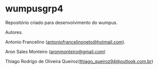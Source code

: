 # wumpusgrp4
Repositório criado para desenvolvimento do wumpus.

Autores.

Antonio Francelino (antoniofrancelinoneto@hotmail.com).

Aron Sales Monteiro (aronmonteiro@gmail.com)

Thiago Rodrigo de Oliveira Queiroz(thiago_queiroz94@outlook.com.br)
